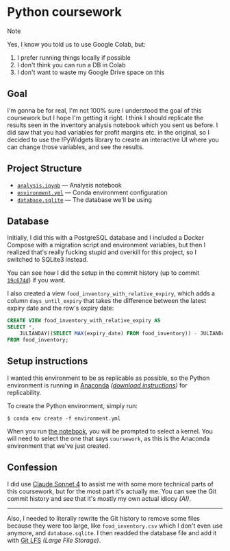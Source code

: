 # Python coursework

> [!NOTE]
> Yes, I know you told us to use Google Colab, but:
>
> 1. I prefer running things locally if possible
> 2. I don't think you can run a DB in Colab
> 3. I don't want to waste my Google Drive space on this

## Goal

I'm gonna be for real, I'm not 100% sure I understood the goal of this coursework but I hope I'm getting it right. I think I should replicate the results seen in the inventory analysis notebook which you sent us before. I did saw that you had variables for profit margins etc. in the original, so I decided to use the IPyWidgets library to create an interactive UI where you can change those variables, and see the results.

## Project Structure

-   [`analysis.ipynb`](./analysis.ipynb)&nbsp;&mdash;&nbsp;Analysis notebook
-   [`environment.yml`](./environment.yml)&nbsp;&mdash;&nbsp;Conda environment configuration
-   [`database.sqlite`](./database.sqlite)&nbsp;&mdash;&nbsp;The database we'll be using

## Database

Initially, I did this with a PostgreSQL database and I included a Docker Compose with a migration script and environment variables, but then I realized that's really fucking stupid and overkill for this project, so I switched to SQLite3 instead.

You can see how I did the setup in the commit history (up to commit [`19c674d`](https://github.com/quokkawiki/coursework-python/tree/19c674dc59acafaf543db66a230e2c90003c1310)) if you want.

I also created a view `food_inventory_with_relative_expiry`, which adds a column `days_until_expiry` that takes the difference between the latest expiry date and the row's expiry date:

```sql
CREATE VIEW food_inventory_with_relative_expiry AS
SELECT *,
    JULIANDAY((SELECT MAX(expiry_date) FROM food_inventory)) - JULIANDAY(expiry_date) AS days_until_expiry
FROM food_inventory;
```

## Setup instructions

I wanted this environment to be as replicable as possible, so the Python environment is running in [Anaconda](<https://en.wikipedia.org/wiki/Anaconda_(Python_distribution)>) _([download instructions](https://www.anaconda.com/docs/getting-started/anaconda/install))_ for replicability.

To create the Python environment, simply run:

```
$ conda env create -f environment.yml
```

When you run [the notebook](./analysis.ipynb), you will be prompted to select a kernel. You will need to select the one that says `coursework`, as this is the Anaconda environment that we've just created.

## Confession

I did use [Claude Sonnet 4](https://claude.ai) to assist me with some more technical parts of this coursework, but for the most part it's actually me. You can see the Git commit history and see that it's mostly my own actual idiocy *(AI)*.

---

Also, I needed to literally rewrite the Git history to remove some files because they were too large, like `food_inventory.csv` which I don't even use anymore, and `database.sqlite`. I then readded the database file and add it with [Git LFS](https://git-lfs.com/) *(Large File Storage)*.